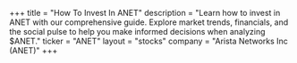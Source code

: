 +++
title = "How To Invest In ANET"
description = "Learn how to invest in ANET with our comprehensive guide. Explore market trends, financials, and the social pulse to help you make informed decisions when analyzing $ANET."
ticker = "ANET"
layout = "stocks"
company = "Arista Networks Inc (ANET)"
+++

